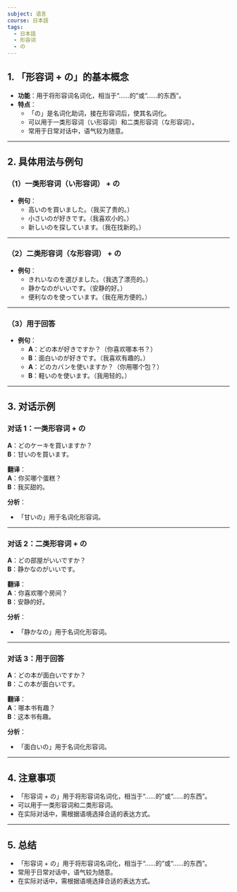 ```yaml
---
subject: 语言
course: 日本語
tags:
  - 日本語
  - 形容词
  - の
---
```


## 1. **「形容词 + の」的基本概念**

- **功能**：用于将形容词名词化，相当于“……的”或“……的东西”。
- **特点**：
  - 「の」是名词化助词，接在形容词后，使其名词化。
  - 可以用于一类形容词（い形容词）和二类形容词（な形容词）。
  - 常用于日常对话中，语气较为随意。

---

## 2. **具体用法与例句**

### （1）**一类形容词（い形容词） + の**
- **例句**：
  - 高いのを買いました。（我买了贵的。）
  - 小さいのが好きです。（我喜欢小的。）
  - 新しいのを探しています。（我在找新的。）

---

### （2）**二类形容词（な形容词） + の**
- **例句**：
  - きれいなのを選びました。（我选了漂亮的。）
  - 静かなのがいいです。（安静的好。）
  - 便利なのを使っています。（我在用方便的。）

---

### （3）**用于回答**
- **例句**：
  - **A**：どの本が好きですか？（你喜欢哪本书？）
  - **B**：面白いのが好きです。（我喜欢有趣的。）
  - **A**：どのカバンを使いますか？（你用哪个包？）
  - **B**：軽いのを使います。（我用轻的。）

---

## 3. **对话示例**

### 对话 1：一类形容词 + の
**A**：どのケーキを買いますか？  
**B**：甘いのを買います。

**翻译**：  
**A**：你买哪个蛋糕？  
**B**：我买甜的。

**分析**：
- 「甘いの」用于名词化形容词。

---

### 对话 2：二类形容词 + の
**A**：どの部屋がいいですか？  
**B**：静かなのがいいです。

**翻译**：  
**A**：你喜欢哪个房间？  
**B**：安静的好。

**分析**：
- 「静かなの」用于名词化形容词。

---

### 对话 3：用于回答
**A**：どの本が面白いですか？  
**B**：この本が面白いです。

**翻译**：  
**A**：哪本书有趣？  
**B**：这本书有趣。

**分析**：
- 「面白いの」用于名词化形容词。

---

## 4. **注意事项**
- 「形容词 + の」用于将形容词名词化，相当于“……的”或“……的东西”。
- 可以用于一类形容词和二类形容词。
- 在实际对话中，需根据语境选择合适的表达方式。

---

## 5. **总结**
- 「形容词 + の」用于将形容词名词化，相当于“……的”或“……的东西”。
- 常用于日常对话中，语气较为随意。
- 在实际对话中，需根据语境选择合适的表达方式。